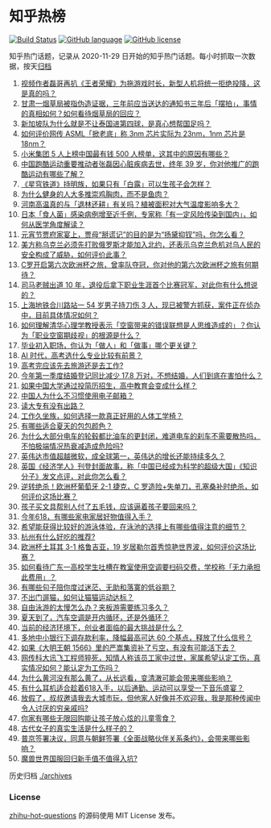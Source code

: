 # 知乎热榜
[![Build Status](https://github.com/ToWeLong/zhihu-hot-questions/workflows/CI/badge.svg)](https://github.com/ToWeLong/zhihu-hot-questions/actions)
[![GitHub language](https://img.shields.io/badge/language-golang-orange.svg)](https://golang.org/)
[![GitHub license](https://img.shields.io/github/license/ToWeLong/zhihu-hot-questions)](https://github.com/ToWeLong/zhihu-hot-questions/blob/main/LICENSE)

知乎热门话题，记录从 2020-11-29 日开始的知乎热门话题。每小时抓取一次数据，按天[归档](./archives)

<!-- BEGIN -->

1. [视频作者磊哥再扒《王者荣耀》为拖游戏时长，新型人机将统一拒绝投降，这是真的吗？](https://www.zhihu.com/question/659275443)
1. [甘肃一烟草局被指伪造证据，三年前应当送达的通知书三年后「摆拍」，事情的真相如何？如何看待烟草局的回应？](https://www.zhihu.com/question/659215832)
1. [新加坡队为什么就是不让泰国进第四球，是真心想帮国足吗？](https://www.zhihu.com/question/659268314)
1. [如何评价网传 ASML「掀老底」称 3nm 芯片实际为 23nm，1nm 芯片是 18nm？](https://www.zhihu.com/question/659222197)
1. [小米集团 5 人上榜中国最有钱 500 人榜单，这其中的原因有哪些？](https://www.zhihu.com/question/659153777)
1. [中国跑酷运动重要推动者张磊因心脏疾病去世，终年 39 岁，你对他推广的跑酷运动有哪些了解？](https://www.zhihu.com/question/659123533)
1. [《星穹铁道》持明族，如果只有「白露」可以生孩子会怎样？](https://www.zhihu.com/question/656999873)
1. [为什么健身的人大多推崇鸡胸肉，而不是鱼肉？](https://www.zhihu.com/question/656095010)
1. [河南高温真的与「退林还耕」有关吗？植被面积对大气温度影响多大？](https://www.zhihu.com/question/659134120)
1. [日本「食人菌」感染病例增至近千例，专家称「有一定风险传染到国内」，如何从医学角度解读？](https://www.zhihu.com/question/659235504)
1. [元宵节贾府家宴上，贾母“掰谎记”的目的是为“扬黛抑钗”吗，你怎么看？](https://www.zhihu.com/question/357918370)
1. [美方称乌克兰必须先打败俄罗斯才能加入北约，还表示乌克兰危机对乌人民的安全构成了威胁，如何评价此事？](https://www.zhihu.com/question/659309788)
1. [C罗开启第六次欧洲杯之旅，曾率队夺冠，你对他的第六次欧洲杯之旅有何期待？](https://www.zhihu.com/question/659231981)
1. [司马老贼出道 10 年，退役后拿下职业生涯首个比赛冠军，对此你有什么想说的？](https://www.zhihu.com/question/659131638)
1. [上海地铁合川路站一 54 岁男子持刀伤 3 人，现已被警方抓获，案件正在侦办中，目前具体情况如何？](https://www.zhihu.com/question/659308293)
1. [如何理解清华心理学教授表示「空窗带来的错误联想是人思维造成的」？你认为「职业空窗期歧视」的根源是什么？](https://www.zhihu.com/question/659143436)
1. [毕业初入职场，你认为「做人」和「做事」哪个更关键？](https://www.zhihu.com/question/658821297)
1. [AI 时代，高考选什么专业比较有前景？](https://www.zhihu.com/question/658202339)
1. [高考完应该先去旅游还是去工作?](https://www.zhihu.com/question/659177583)
1. [今年第一季度结婚登记同比减少 17.8 万对，不想结婚，人们到底在害怕什么？](https://www.zhihu.com/question/659303634)
1. [如果中国大学通过投简历招生，高中教育会变成什么样？](https://www.zhihu.com/question/659127269)
1. [中国人为什么不习惯使用电子邮箱？](https://www.zhihu.com/question/30626480)
1. [读大专有没有出路？](https://www.zhihu.com/question/658470418)
1. [工作久坐族，如何选择一款真正好用的人体工学椅？](https://www.zhihu.com/question/653888670)
1. [有哪些适合夏天的包包颜色？](https://www.zhihu.com/question/656287967)
1. [为什么大部分电车的轮毂都比油车的更封闭，难道电车的刹车不需要散热吗，不怕极端情况热衰减造成危险吗?](https://www.zhihu.com/question/655840707)
1. [英伟达市值超越微软，成全球第一，英伟达的增长还能持续多久？](https://www.zhihu.com/question/659303399)
1. [英国《经济学人》刊登封面故事，称「中国已经成为科学的超级大国」《知识分子》发文点评，对此你怎么看？](https://www.zhihu.com/question/659127157)
1. [逆转绝杀！欧洲杯葡萄牙 2-1 捷克，C 罗造险+失单刀，孔塞桑补时绝杀，如何评价这场比赛？](https://www.zhihu.com/question/659220837)
1. [孩子买文具帮别人付了五毛钱，应该逼着孩子要回来吗？](https://www.zhihu.com/question/659002422)
1. [今年618，有哪些家电家居好物值得入手？](https://www.zhihu.com/question/655967570)
1. [希望能获得比较好的游泳体验，在泳池的选择上有哪些值得注意的细节？](https://www.zhihu.com/question/656703009)
1. [杭州有什么好吃的推荐?](https://www.zhihu.com/question/21086455)
1. [欧洲杯土耳其 3-1 格鲁吉亚，19 岁居勒尔首秀惊艳世界波，如何评价这场比赛？](https://www.zhihu.com/question/659235633)
1. [如何看待广东一高校学生吐槽在教室使用空调要扫码交费，学校称「无力承担此费用」？](https://www.zhihu.com/question/659022622)
1. [有哪些句子陪你度过迷茫、无助和落寞的低谷期？](https://www.zhihu.com/question/659094952)
1. [不出门遛猫，如何让猫猫运动达标？](https://www.zhihu.com/question/656180222)
1. [自由泳游的太慢怎么办？夹板游需要练习多久？](https://www.zhihu.com/question/656494125)
1. [夏天到了，汽车空调是开内循环，还是外循环？](https://www.zhihu.com/question/657925427)
1. [当前的经济环境下，创业者面临的最大挑战是什么？](https://www.zhihu.com/question/659025726)
1. [多地中小银行下调存款利率，降幅最高可达 60 个基点，释放了什么信号？](https://www.zhihu.com/question/659183387)
1. [如果《大明王朝 1566》里的严嵩集资补了亏空，有没有可能活下去？](https://www.zhihu.com/question/656220683)
1. [网传科大讯飞工程师猝死，知情人称该员工家中过世，家属希望认定工伤，真实情况如何？能认定为工伤吗？](https://www.zhihu.com/question/659256554)
1. [为什么黄河没有那么黄了，从长远看，变清澈可能会带来哪些影响？](https://www.zhihu.com/question/658077078)
1. [有什么耳机适合趁着618入手，以后通勤、运动可以享受一下音乐盛宴？](https://www.zhihu.com/question/656959672)
1. [放假了，叔叔邀请我去大城市玩，但他家人好像并不欢迎我，我是那种传闻中令人讨厌的穷亲戚吗?](https://www.zhihu.com/question/613436674)
1. [你家有哪些无限回购能让孩子放心炫的儿童零食？](https://www.zhihu.com/question/653888702)
1. [古代女子的真实生活是什么样子的？](https://www.zhihu.com/question/48232063)
1. [普京签署决议，同意与朝鲜签署《全面战略伙伴关系条约》，会带来哪些影响？](https://www.zhihu.com/question/659242683)
1. [魔兽世界国服回归新手值不值得入坑?](https://www.zhihu.com/question/658232985)

<!-- END -->

历史归档 [./archives](./archives)


### License
[zhihu-hot-questions](https://github.com/towelong/zhihu-hot-questions) 的源码使用 MIT License 发布。